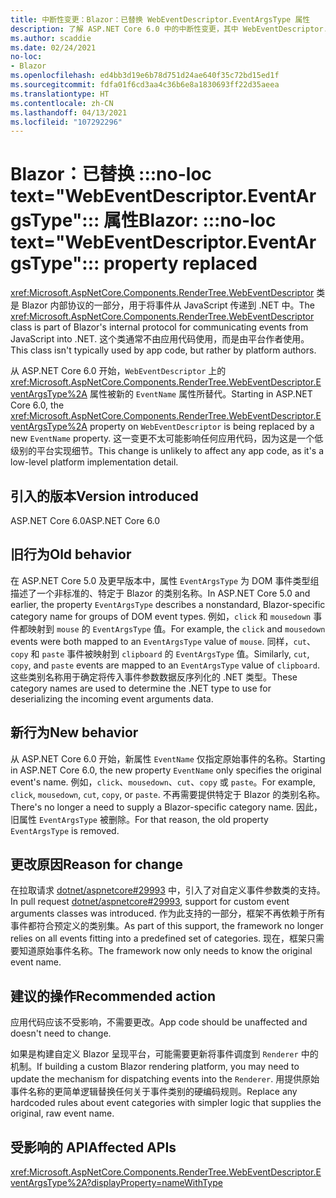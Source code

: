 ```yaml
---
title: 中断性变更：Blazor：已替换 WebEventDescriptor.EventArgsType 属性
description: 了解 ASP.NET Core 6.0 中的中断性变更，其中 WebEventDescriptor.EventArgsType 属性被替换为 EventName 属性。
ms.author: scaddie
ms.date: 02/24/2021
no-loc:
- Blazor
ms.openlocfilehash: ed4bb3d19e6b78d751d24ae640f35c72bd15ed1f
ms.sourcegitcommit: fdfa01f6cd3aa4c36b6e8a1830693ff22d35aeea
ms.translationtype: HT
ms.contentlocale: zh-CN
ms.lasthandoff: 04/13/2021
ms.locfileid: "107292296"
---
```

# <a name="blazor-no-loc-textwebeventdescriptoreventargstype-property-replaced"></a><span data-ttu-id="43243-103">Blazor：已替换 :::no-loc text="WebEventDescriptor.EventArgsType"::: 属性</span><span class="sxs-lookup"><span data-stu-id="43243-103">Blazor: :::no-loc text="WebEventDescriptor.EventArgsType"::: property replaced</span></span>

<span data-ttu-id="43243-104"><xref:Microsoft.AspNetCore.Components.RenderTree.WebEventDescriptor> 类是 Blazor 内部协议的一部分，用于将事件从 JavaScript 传递到 .NET 中。</span><span class="sxs-lookup"><span data-stu-id="43243-104">The <xref:Microsoft.AspNetCore.Components.RenderTree.WebEventDescriptor> class is part of Blazor's internal protocol for communicating events from JavaScript into .NET.</span></span> <span data-ttu-id="43243-105">这个类通常不由应用代码使用，而是由平台作者使用。</span><span class="sxs-lookup"><span data-stu-id="43243-105">This class isn't typically used by app code, but rather by platform authors.</span></span>

<span data-ttu-id="43243-106">从 ASP.NET Core 6.0 开始，`WebEventDescriptor` 上的 <xref:Microsoft.AspNetCore.Components.RenderTree.WebEventDescriptor.EventArgsType%2A> 属性被新的 `EventName` 属性所替代。</span><span class="sxs-lookup"><span data-stu-id="43243-106">Starting in ASP.NET Core 6.0, the <xref:Microsoft.AspNetCore.Components.RenderTree.WebEventDescriptor.EventArgsType%2A> property on `WebEventDescriptor` is being replaced by a new `EventName` property.</span></span> <span data-ttu-id="43243-107">这一变更不太可能影响任何应用代码，因为这是一个低级别的平台实现细节。</span><span class="sxs-lookup"><span data-stu-id="43243-107">This change is unlikely to affect any app code, as it's a low-level platform implementation detail.</span></span>

## <a name="version-introduced"></a><span data-ttu-id="43243-108">引入的版本</span><span class="sxs-lookup"><span data-stu-id="43243-108">Version introduced</span></span>

<span data-ttu-id="43243-109">ASP.NET Core 6.0</span><span class="sxs-lookup"><span data-stu-id="43243-109">ASP.NET Core 6.0</span></span>

## <a name="old-behavior"></a><span data-ttu-id="43243-110">旧行为</span><span class="sxs-lookup"><span data-stu-id="43243-110">Old behavior</span></span>

<span data-ttu-id="43243-111">在 ASP.NET Core 5.0 及更早版本中，属性 `EventArgsType` 为 DOM 事件类型组描述了一个非标准的、特定于 Blazor 的类别名称。</span><span class="sxs-lookup"><span data-stu-id="43243-111">In ASP.NET Core 5.0 and earlier, the property `EventArgsType` describes a nonstandard, Blazor-specific category name for groups of DOM event types.</span></span> <span data-ttu-id="43243-112">例如，`click` 和 `mousedown` 事件都映射到 `mouse` 的 `EventArgsType` 值。</span><span class="sxs-lookup"><span data-stu-id="43243-112">For example, the `click` and `mousedown` events were both mapped to an `EventArgsType` value of `mouse`.</span></span> <span data-ttu-id="43243-113">同样，`cut`、`copy` 和 `paste` 事件被映射到 `clipboard` 的 `EventArgsType` 值。</span><span class="sxs-lookup"><span data-stu-id="43243-113">Similarly, `cut`, `copy`, and `paste` events are mapped to an `EventArgsType` value of `clipboard`.</span></span> <span data-ttu-id="43243-114">这些类别名称用于确定将传入事件参数数据反序列化的 .NET 类型。</span><span class="sxs-lookup"><span data-stu-id="43243-114">These category names are used to determine the .NET type to use for deserializing the incoming event arguments data.</span></span>

## <a name="new-behavior"></a><span data-ttu-id="43243-115">新行为</span><span class="sxs-lookup"><span data-stu-id="43243-115">New behavior</span></span>

<span data-ttu-id="43243-116">从 ASP.NET Core 6.0 开始，新属性 `EventName` 仅指定原始事件的名称。</span><span class="sxs-lookup"><span data-stu-id="43243-116">Starting in ASP.NET Core 6.0, the new property `EventName` only specifies the original event's name.</span></span> <span data-ttu-id="43243-117">例如，`click`、`mousedown`、`cut`、`copy` 或 `paste`。</span><span class="sxs-lookup"><span data-stu-id="43243-117">For example, `click`, `mousedown`, `cut`, `copy`, or `paste`.</span></span> <span data-ttu-id="43243-118">不再需要提供特定于 Blazor 的类别名称。</span><span class="sxs-lookup"><span data-stu-id="43243-118">There's no longer a need to supply a Blazor-specific category name.</span></span> <span data-ttu-id="43243-119">因此，旧属性 `EventArgsType` 被删除。</span><span class="sxs-lookup"><span data-stu-id="43243-119">For that reason, the old property `EventArgsType` is removed.</span></span>

## <a name="reason-for-change"></a><span data-ttu-id="43243-120">更改原因</span><span class="sxs-lookup"><span data-stu-id="43243-120">Reason for change</span></span>

<span data-ttu-id="43243-121">在拉取请求 [dotnet/aspnetcore#29993](https://github.com/dotnet/aspnetcore/pull/29993) 中，引入了对自定义事件参数类的支持。</span><span class="sxs-lookup"><span data-stu-id="43243-121">In pull request [dotnet/aspnetcore#29993](https://github.com/dotnet/aspnetcore/pull/29993), support for custom event arguments classes was introduced.</span></span> <span data-ttu-id="43243-122">作为此支持的一部分，框架不再依赖于所有事件都符合预定义的类别集。</span><span class="sxs-lookup"><span data-stu-id="43243-122">As part of this support, the framework no longer relies on all events fitting into a predefined set of categories.</span></span> <span data-ttu-id="43243-123">现在，框架只需要知道原始事件名称。</span><span class="sxs-lookup"><span data-stu-id="43243-123">The framework now only needs to know the original event name.</span></span>

## <a name="recommended-action"></a><span data-ttu-id="43243-124">建议的操作</span><span class="sxs-lookup"><span data-stu-id="43243-124">Recommended action</span></span>

<span data-ttu-id="43243-125">应用代码应该不受影响，不需要更改。</span><span class="sxs-lookup"><span data-stu-id="43243-125">App code should be unaffected and doesn't need to change.</span></span>

<span data-ttu-id="43243-126">如果是构建自定义 Blazor 呈现平台，可能需要更新将事件调度到 `Renderer` 中的机制。</span><span class="sxs-lookup"><span data-stu-id="43243-126">If building a custom Blazor rendering platform, you may need to update the mechanism for dispatching events into the `Renderer`.</span></span> <span data-ttu-id="43243-127">用提供原始事件名称的更简单逻辑替换任何关于事件类别的硬编码规则。</span><span class="sxs-lookup"><span data-stu-id="43243-127">Replace any hardcoded rules about event categories with simpler logic that supplies the original, raw event name.</span></span>

## <a name="affected-apis"></a><span data-ttu-id="43243-128">受影响的 API</span><span class="sxs-lookup"><span data-stu-id="43243-128">Affected APIs</span></span>

<xref:Microsoft.AspNetCore.Components.RenderTree.WebEventDescriptor.EventArgsType%2A?displayProperty=nameWithType>

<!--

## Category

ASP.NET Core

## Affected APIs

`P:Microsoft.AspNetCore.Components.RenderTree.WebEventDescriptor.EventArgsType`

-->

